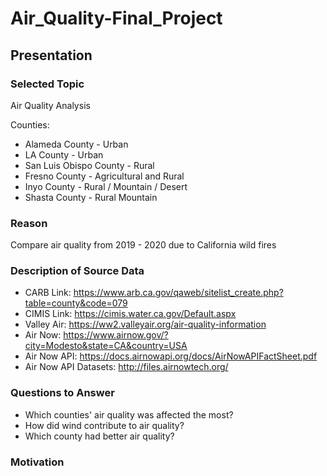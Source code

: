 # Air_Quality-Final_Project

## Presentation

### Selected Topic

Air Quality Analysis

Counties:
- Alameda County - Urban
- LA County - Urban
- San Luis Obispo County - Rural 
- Fresno County - Agricultural and Rural
- Inyo County - Rural / Mountain / Desert
- Shasta County - Rural Mountain

### Reason

Compare air quality from 2019 - 2020 due to California wild fires

### Description of Source Data

- CARB Link: https://www.arb.ca.gov/qaweb/sitelist_create.php?table=county&code=079
- CIMIS Link: https://cimis.water.ca.gov/Default.aspx
- Valley Air: https://ww2.valleyair.org/air-quality-information
- Air Now: https://www.airnow.gov/?city=Modesto&state=CA&country=USA
- Air Now API: https://docs.airnowapi.org/docs/AirNowAPIFactSheet.pdf
- Air Now API Datasets: http://files.airnowtech.org/

### Questions to Answer

- Which counties' air quality was affected the most?
- How did wind contribute to air quality?
- Which county had better air quality?

### Motivation


